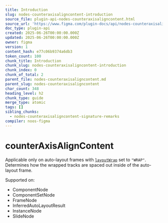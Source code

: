 ```yaml
---
title: Introduction
slug: nodes-counteraxisaligncontent-introduction
source_file: plugin-api-nodes-counteraxisaligncontent.html
source_url: 'https://www.figma.com/plugin-docs/api/nodes-counteraxisaligncontent/'
doc_type: plugin-api
created: 2025-06-26T00:00:00.000Z
updated: 2025-06-26T00:00:00.000Z
owner: figma
version: 1
content_hash: e77c06b9374a6db3
token_count: 100
chunk_title: Introduction
chunk_slug: nodes-counteraxisaligncontent-introduction
chunk_index: 0
chunk_of_total: 2
parent_file: nodes-counteraxisaligncontent.md
parent_slug: nodes-counteraxisaligncontent
char_count: 348
heading_level: h2
chunk_type: guide
merge_type: atomic
tags: []
sibling_chunks:
  - nodes-counteraxisaligncontent-signature-remarks
compiler: noos-figma
---
```


# counterAxisAlignContent

Applicable only on auto-layout frames with [`layoutWrap`](/plugin-docs/api/properties/nodes-layoutwrap/) set to `"WRAP"`. Determines how the wrapped tracks are spaced out inside of the auto-layout frame.

 Supported on:

- ComponentNode
- ComponentSetNode
- FrameNode
- InferredAutoLayoutResult
- InstanceNode
- SlideNode
